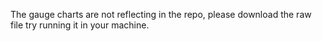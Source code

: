 The gauge charts are not reflecting in the repo, please download the raw file try running it in your machine.
